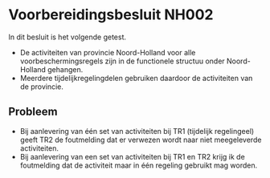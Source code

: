 # Voorbereidingsbesluit NH002
In dit besluit is het volgende getest.
- De activiteiten van provincie Noord-Holland voor alle voorbeschermingsregels zijn in de functionele structuu onder Noord-Holland gehangen.
- Meerdere tijdelijkregelingdelen gebruiken daardoor de activiteiten van de provincie.

## Probleem
- Bij aanlevering van één set van activiteiten bij TR1 (tijdelijk regelingeel) geeft TR2 de foutmelding dat er verwezen wordt naar niet meegeleverde activiteiten.
- Bij aanlevering van een set van activiteiten bij TR1 en TR2 krijg ik de foutmelding dat de activiteit maar in één regeling gebruikt mag worden.